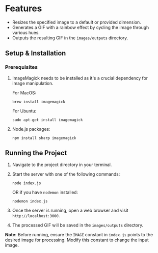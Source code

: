 # Features

- Resizes the specified image to a default or provided dimension.
- Generates a GIF with a rainbow effect by cycling the image through various hues.
- Outputs the resulting GIF in the `images/outputs` directory.

## Setup & Installation

### Prerequisites

1. ImageMagick needs to be installed as it's a crucial dependency for image manipulation.

   For MacOS:
   ```
   brew install imagemagick
   ```

   For Ubuntu:
   ```
   sudo apt-get install imagemagick
   ```

2. Node.js packages:

   ```
   npm install sharp imagemagick
   ```

## Running the Project

1. Navigate to the project directory in your terminal.
2. Start the server with one of the following commands:

   ```
   node index.js
   ```

   OR if you have `nodemon` installed:

   ```
   nodemon index.js
   ```

3. Once the server is running, open a web browser and visit `http://localhost:3000`.
4. The processed GIF will be saved in the `images/outputs` directory.

**Note:** Before running, ensure the `IMAGE` constant in `index.js` points to the desired image for processing. Modify this constant to change the input image.